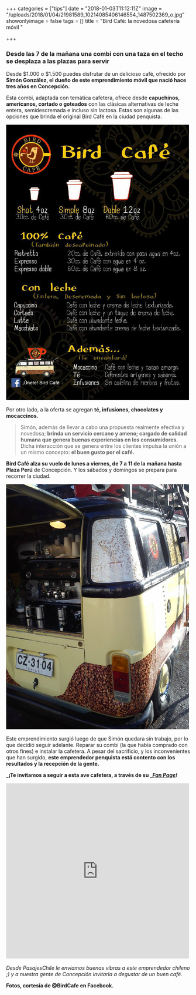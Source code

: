 +++
categories = ["tips"]
date = "2018-01-03T11:12:11Z"
image = "/uploads/2018/01/04/21981589_10214085406146554_1487502369_o.jpg"
showonlyimage = false
tags = []
title = "Bird Café: la novedosa cafetería móvil "

+++
### Desde las 7 de la mañana una combi con una taza en el techo se desplaza a las plazas para servir

Desde $1.000 o $1.500 puedes disfrutar de un delicioso café, ofrecido por **Simón González, el dueño de este emprendimiento móvil que nació hace tres años en Concepción.**

Esta combi, adaptada con temática cafetera, ofrece desde **capuchinos, americanos, cortado o goteados** con las clásicas alternativas de leche entera, semidescremada e incluso sin lactosa. Estas son algunas de las opciones que brinda el original Bird Café en la ciudad penquista.

![](/uploads/2018/01/04/20689916_864327523720884_4128396229467223384_o-1.jpg)

Por otro lado, a la oferta se agregan **té, infusiones, chocolates y mocaccinos.**

> Simón, además de llevar a cabo una propuesta realmente efectiva y novedosa; **brinda un servicio cercano y ameno; cargado de calidad humana que genera buenas experiencias en los consumidores.** Dicha interacción que se genera entre los clientes impulsa la unión a un mismo concepto: **el buen gusto por el café.**

**Bird Café alza su vuelo de lunes a viernes, de 7 a 11 de la mañana hasta Plaza Perú** de Concepción. Y los sábados y domingos se prepara para recorrer la ciudad.

![](/uploads/2018/01/04/12140993_539290609557912_6871038540551035677_o.jpg)

Este emprendimiento surgió luego de que Simón quedara sin trabajo, por lo que decidió seguir adelante. Reparar su combi (la que había comprado con otros fines) e instalar la cafetera. A pesar del sacrificio, y los inconvenientes que han surgido, **este emprendedor penquista está contento con los resultados y la recepción de la gente.**

**_¡Te invitamos a seguir a esta ave cafetera, a través de su _**[**_Fan Page_**](https://www.facebook.com/birdcafeconcepcion/)**_!_**

<iframe src="https://www.facebook.com/plugins/post.php?href=https%3A%2F%2Fwww.facebook.com%2Fbirdcafeconcepcion%2Fposts%2F933766863443616&width=500" width="500" height="477" style="border:none;overflow:hidden" scrolling="no" frameborder="0" allowTransparency="true"></iframe>

_Desde PasajesChile le enviamos buenas vibras a este emprendedor chileno ;) y a nuestra gente de Concepción invitarla a degustar de un buen café._

**Fotos, cortesía de @BirdCafe en Facebook.** 